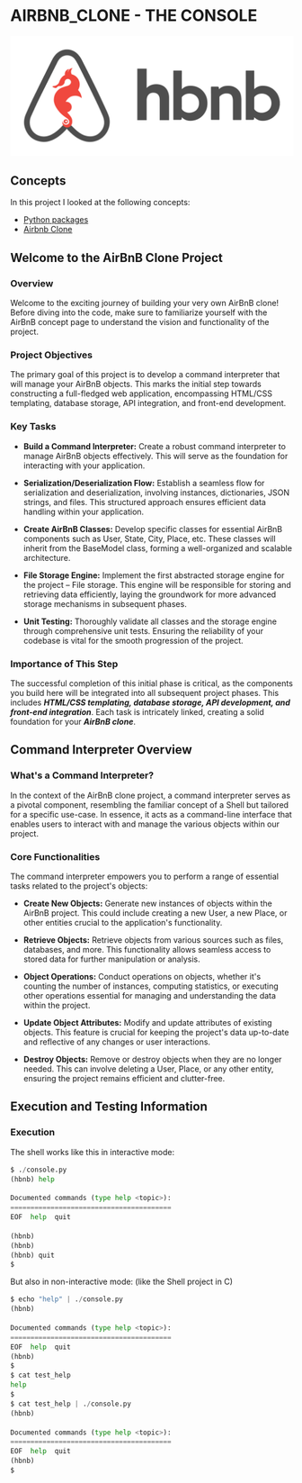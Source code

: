 # AIRBNB_CLONE - THE CONSOLE

![alt text](image.png)

## Concepts

In this project I looked at the following concepts:

- [Python packages](https://intranet.alxswe.com/concepts/66)
- [Airbnb Clone](https://intranet.alxswe.com/concepts/74)

## Welcome to the AirBnB Clone Project

### Overview

Welcome to the exciting journey of building your very own AirBnB clone! Before diving into the code, make sure to familiarize yourself with the AirBnB concept page to understand the vision and functionality of the project.

### Project Objectives

The primary goal of this project is to develop a command interpreter that will manage your AirBnB objects. This marks the initial step towards constructing a full-fledged web application, encompassing HTML/CSS templating, database storage, API integration, and front-end development.

### Key Tasks

- **Build a Command Interpreter:**
Create a robust command interpreter to manage AirBnB objects effectively. This will serve as the foundation for interacting with your application.

- **Serialization/Deserialization Flow:**
Establish a seamless flow for serialization and deserialization, involving instances, dictionaries, JSON strings, and files. This structured approach ensures efficient data handling within your application.

- **Create AirBnB Classes:**
Develop specific classes for essential AirBnB components such as User, State, City, Place, etc. These classes will inherit from the BaseModel class, forming a well-organized and scalable architecture.

- **File Storage Engine:**
Implement the first abstracted storage engine for the project – File storage. This engine will be responsible for storing and retrieving data efficiently, laying the groundwork for more advanced storage mechanisms in subsequent phases.

- **Unit Testing:**
Thoroughly validate all classes and the storage engine through comprehensive unit tests. Ensuring the reliability of your codebase is vital for the smooth progression of the project.

### **Importance of This Step**

The successful completion of this initial phase is critical, as the components you build here will be integrated into all subsequent project phases. This includes ***HTML/CSS templating, database storage, API development, and front-end integration***. Each task is intricately linked, creating a solid foundation for your ***AirBnB clone***.

## **Command Interpreter Overview**

### **What's a Command Interpreter?**

In the context of the AirBnB clone project, a command interpreter serves as a pivotal component, resembling the familiar concept of a Shell but tailored for a specific use-case. In essence, it acts as a command-line interface that enables users to interact with and manage the various objects within our project.

### **Core Functionalities**

The command interpreter empowers you to perform a range of essential tasks related to the project's objects:

- **Create New Objects:**
Generate new instances of objects within the AirBnB project. This could include creating a new User, a new Place, or other entities crucial to the application's functionality.

- **Retrieve Objects:**
Retrieve objects from various sources such as files, databases, and more. This functionality allows seamless access to stored data for further manipulation or analysis.

- **Object Operations:**
Conduct operations on objects, whether it's counting the number of instances, computing statistics, or executing other operations essential for managing and understanding the data within the project.

- **Update Object Attributes:**
Modify and update attributes of existing objects. This feature is crucial for keeping the project's data up-to-date and reflective of any changes or user interactions.

- **Destroy Objects:**
Remove or destroy objects when they are no longer needed. This can involve deleting a User, Place, or any other entity, ensuring the project remains efficient and clutter-free.

## **Execution and Testing Information**

### **Execution**

The shell works like this in interactive mode:

```Python
$ ./console.py
(hbnb) help

Documented commands (type help <topic>):
========================================
EOF  help  quit

(hbnb) 
(hbnb) 
(hbnb) quit
$
```

But also in non-interactive mode: (like the Shell project in C)

```Python
$ echo "help" | ./console.py
(hbnb)

Documented commands (type help <topic>):
========================================
EOF  help  quit
(hbnb) 
$
$ cat test_help
help
$
$ cat test_help | ./console.py
(hbnb)

Documented commands (type help <topic>):
========================================
EOF  help  quit
(hbnb) 
$
```
